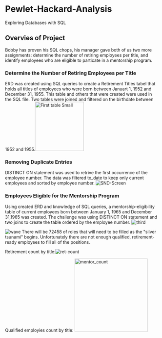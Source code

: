 # Pewlet-Hackard-Analysis
Exploring Databases with SQL

## Overvies of Project

Bobby has proven his SQL chops, his manager gave both of us two more assignments: determine the number of retiring employees per title, and identify employees who are eligible to particate in a mentorship program.

### Determine the Number of Retiring Employees per Title

ERD was created using SQL queries to create a Retirement Titles tabel that holds all titles of employees  who were born between Januart 1, 1952 and December 31, 1955. This table and others that were created were used in the SQL file.  Two tables were joined and filtered on the birthdate between 1952 and 1955.<img width="160" alt="First table Small" src="https://user-images.githubusercontent.com/98991575/164950862-200386b5-3c12-4598-8e8d-7fd59aaee5f6.png">

### Removing Duplicate Entries

DISTINCT ON statement was used to retrive the first occurrence of the employee number.  The data was filtered to_date to keep only current employees and sorted by employee number.
![SND-Screen](https://user-images.githubusercontent.com/98991575/164950868-d8cb6e2f-5247-4798-abe9-2afa5ca96483.png)

### Employees Eligible for the Mentorship Program

Using created ERD and knowledge of SQL queries, a mentorship-eligibility table of current employees born between January 1, 1965 and December 31,1965 was created. The challenge was using DISTINCT ON statement and two joins to create the table ordered by the employee number.
![third](https://user-images.githubusercontent.com/98991575/164950871-c5a28d56-0b0d-4fe7-af6b-99f39a56205d.png)


![wave](https://user-images.githubusercontent.com/98991575/164950845-64d315de-7101-48dd-a2f5-d5d43ad321b1.jpeg)
There will be 72458 of roles that will need to be filled as the "silver tsunami" begins.  Unfortunately there are not enough qualified, retirement-ready employees to fill all of the positions.

Retirement count by title:![ret-count](https://user-images.githubusercontent.com/98991575/164950890-3ed0f8b5-1084-484e-8a7c-ca3d75d3178e.png)




Qualified employies count by title: <img width="239" alt="mentor_count" src="https://user-images.githubusercontent.com/98991575/164950920-75895f51-7ad4-4ced-b26b-bcd6fbebf868.png">
